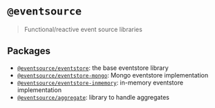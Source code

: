# `@eventsource`

> Functional/reactive event source libraries

## Packages

- [`@eventsource/eventstore`](./packages/eventstore/README.md): the base eventstore library
- [`@eventsource/eventstore-mongo`](./packages/eventstore-mongo/README.md): Mongo eventstore implementation
- [`@eventsource/eventstore-inmemory`](./packages/eventstore-inmemory/README.md): in-memory eventstore implementation
- [`@eventsource/aggregate`](./packages/aggregate/README.md): library to handle aggregates
